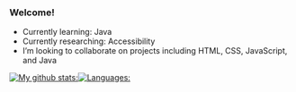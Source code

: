 ### Welcome!

- Currently learning: Java
- Currently researching: Accessibility
- I’m looking to collaborate on projects including HTML, CSS, JavaScript, and Java

[![My github stats:](https://github-readme-stats.vercel.app/api?username=kcollier10&count_private=true&theme=chartreuse-dark&hide=stars)](https://github.com/kcollier10/github-readme-stats)[![Languages:](https://github-readme-stats.vercel.app/api/top-langs/?username=kcollier10&layout=compact)](https://github.com/kcollier10/github-readme-stats)

